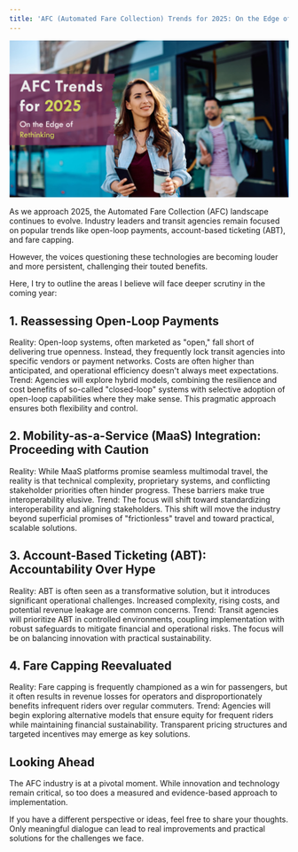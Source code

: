 ```yaml
---
title: 'AFC (Automated Fare Collection) Trends for 2025: On the Edge of Rethinking'
---
```

![AFC Trends in 2025](/images/2024-12-16-afc-trends-2025.png)

As we approach 2025, the Automated Fare Collection (AFC) landscape continues to evolve. Industry leaders and transit agencies remain focused on popular trends like open-loop payments, account-based ticketing (ABT), and fare capping. 

However, the voices questioning these technologies are becoming louder and more persistent, challenging their touted benefits.

Here, I try to outline the areas I believe will face deeper scrutiny in the coming year:

## 1. Reassessing Open-Loop Payments
Reality: Open-loop systems, often marketed as "open," fall short of delivering true openness. Instead, they frequently lock transit agencies into specific vendors or payment networks. Costs are often higher than anticipated, and operational efficiency doesn't always meet expectations.
Trend: Agencies will explore hybrid models, combining the resilience and cost benefits of so-called "closed-loop" systems with selective adoption of open-loop capabilities where they make sense. This pragmatic approach ensures both flexibility and control.

## 2. Mobility-as-a-Service (MaaS) Integration: Proceeding with Caution
Reality: While MaaS platforms promise seamless multimodal travel, the reality is that technical complexity, proprietary systems, and conflicting stakeholder priorities often hinder progress. These barriers make true interoperability elusive.
Trend: The focus will shift toward standardizing interoperability and aligning stakeholders. This shift will move the industry beyond superficial promises of "frictionless" travel and toward practical, scalable solutions.

## 3. Account-Based Ticketing (ABT): Accountability Over Hype
Reality: ABT is often seen as a transformative solution, but it introduces significant operational challenges. Increased complexity, rising costs, and potential revenue leakage are common concerns.
Trend: Transit agencies will prioritize ABT in controlled environments, coupling implementation with robust safeguards to mitigate financial and operational risks. The focus will be on balancing innovation with practical sustainability.

## 4. Fare Capping Reevaluated
Reality: Fare capping is frequently championed as a win for passengers, but it often results in revenue losses for operators and disproportionately benefits infrequent riders over regular commuters.
Trend: Agencies will begin exploring alternative models that ensure equity for frequent riders while maintaining financial sustainability. Transparent pricing structures and targeted incentives may emerge as key solutions.

## Looking Ahead
The AFC industry is at a pivotal moment. While innovation and technology remain critical, so too does a measured and evidence-based approach to implementation. 

If you have a different perspective or ideas, feel free to share your thoughts. Only meaningful dialogue can lead to real improvements and practical solutions for the challenges we face.
